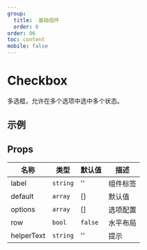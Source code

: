```yaml
---
group:
  title:  基础组件
  order: 0
order: 06
toc: content
mobile: false
---
```


# Checkbox

多选框，允许在多个选项中选中多个状态。


## 示例

<code src="./examples/Checkbox" compact background="#fff"></code>


## Props

| 名称       | 类型     | 默认值  | 描述     |
| ---------- | -------- | ------- | -------- |
| label      | `string` | ''      | 组件标签 |
| default    | `array`  | []      | 默认值   |
| options    | `array`  | []      | 选项配置 |
| row        | `bool`   | `false` | 水平布局 |
| helperText | `string` | ''      | 提示     |
